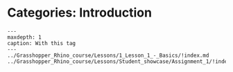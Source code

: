 # Categories: Introduction

```{toctree}
---
maxdepth: 1
caption: With this tag
---
../Grasshopper_Rhino_course/Lessons/1_Lesson_1_-_Basics/!index.md
../Grasshopper_Rhino_course/Lessons/Student_showcase/Assignment_1/!index.md
```
